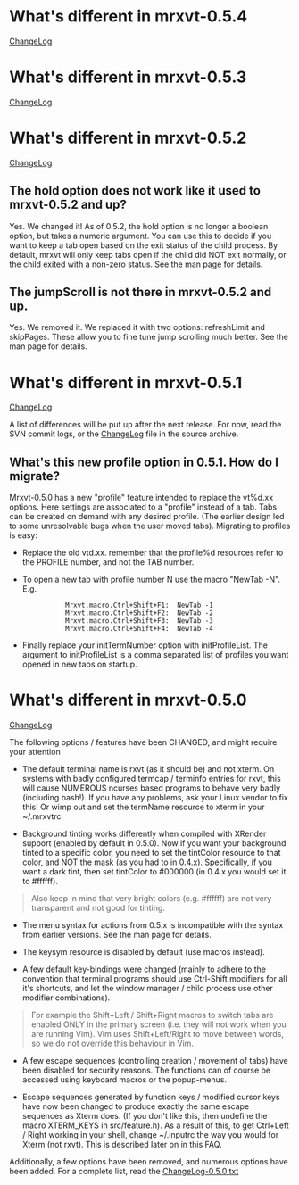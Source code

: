 

# What's different in mrxvt-0.5.4 #

[ChangeLog](http://mrxvt.googlecode.com/svn/wiki/ChangeLog-0.5.4)

# What's different in mrxvt-0.5.3 #

[ChangeLog](http://materm.svn.sourceforge.net/viewvc/materm/release-0.5.3/ChangeLog?revision=247&view=markup)

# What's different in mrxvt-0.5.2 #

[ChangeLog](http://materm.svn.sourceforge.net/viewvc/materm/release-0.5.2/ChangeLog?revision=191&view=markup)

## The hold option does not work like it used to mrxvt-0.5.2 and up? ##

Yes. We changed it! As of 0.5.2, the hold option is no longer a boolean option, but takes a numeric argument. You can use this to decide if you want to keep a tab open based on the exit status of the child process. By default, mrxvt will only keep tabs open if the child did NOT exit normally, or the child exited with a non-zero status. See the man page for details.

## The jumpScroll is not there in mrxvt-0.5.2 and up. ##
Yes. We removed it. We replaced it with two options: refreshLimit and skipPages. These allow you to fine tune jump scrolling much better. See the man page for details.

# What's different in mrxvt-0.5.1 #

[ChangeLog](http://materm.svn.sourceforge.net/viewvc/materm/release-0.5.1/ChangeLog?revision=70&view=markup)

A list of differences will be put up after the next release. For now, read the SVN commit logs, or the [ChangeLog](http://materm.svn.sourceforge.net/viewvc/materm/release-0.5.1/ChangeLog?revision=70&view=markup) file in the source archive.

## What's this new profile option in 0.5.1. How do I migrate? ##

Mrxvt-0.5.0 has a new "profile" feature intended to replace the vt%d.xx options. Here settings are associated to a "profile" instead of a tab. Tabs can be created on demand with any desired profile. (The earlier design led to some unresolvable bugs when the user moved tabs). Migrating to profiles is easy:

  * Replace the old vtd.xx. remember that the profile%d resources refer to the PROFILE number, and not the TAB number.

  * To open a new tab with profile number N use the macro "NewTab -N". E.g.
```
              Mrxvt.macro.Ctrl+Shift+F1:  NewTab -1
              Mrxvt.macro.Ctrl+Shift+F2:  NewTab -2
              Mrxvt.macro.Ctrl+Shift+F3:  NewTab -3
              Mrxvt.macro.Ctrl+Shift+F4:  NewTab -4 
```

  * Finally replace your initTermNumber option with initProfileList. The argument to initProfileList is a comma separated list of profiles you want opened in new tabs on startup.

# What's different in mrxvt-0.5.0 #

[ChangeLog](http://materm.sourceforge.net/wiki/FAQ/Upgrading?action=download&upname=ChangeLog-0.5.0.txt)

The following options / features have been CHANGED, and might require your attention

  * The default terminal name is rxvt (as it should be) and not xterm. On systems with badly configured termcap / terminfo entries for rxvt, this will cause NUMEROUS ncurses based programs to behave very badly (including bash!). If you have any problems, ask your Linux vendor to fix this! Or wimp out and set the termName resource to xterm in your ~/.mrxvtrc

  * Background tinting works differently when compiled with XRender support (enabled by default in 0.5.0). Now if you want your background tinted to a specific color, you need to set the tintColor resource to that color, and NOT the mask (as you had to in 0.4.x). Specifically, if you want a dark tint, then set tintColor to #000000 (in 0.4.x you would set it to #ffffff).
> Also keep in mind that very bright colors (e.g. #ffffff) are not very transparent and not good for tinting.
  * The menu syntax for actions from 0.5.x is incompatible with the syntax from earlier versions. See the man page for details.

  * The keysym resource is disabled by default (use macros instead).

  * A few default key-bindings were changed (mainly to adhere to the convention that terminal programs should use Ctrl-Shift modifiers for all it's shortcuts, and let the window manager / child process use other modifier combinations).
> For example the Shift+Left / Shift+Right macros to switch tabs are enabled ONLY in the primary screen (i.e. they will not work when you are running Vim). Vim uses Shift+Left/Right to move between words, so we do not override this behaviour in Vim.
  * A few escape sequences (controlling creation / movement of tabs) have been disabled for security reasons. The functions can of course be accessed using keyboard macros or the popup-menus.

  * Escape sequences generated by function keys / modified cursor keys have now been changed to produce exactly the same escape sequences as Xterm does. (If you don't like this, then undefine the macro XTERM\_KEYS in src/feature.h). As a result of this, to get Ctrl+Left / Right working in your shell, change ~/.inputrc the way you would for Xterm (not rxvt). This is described later on in this FAQ.

Additionally, a few options have been removed, and numerous options have been added. For a complete list, read the [ChangeLog-0.5.0.txt](http://materm.sourceforge.net/wiki/FAQ/Upgrading?action=download&upname=ChangeLog-0.5.0.txt)